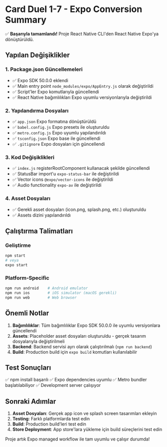 # Card Duel 1-7 - Expo Conversion Summary

✅ **Başarıyla tamamlandı!** Proje React Native CLI'den React Native Expo'ya dönüştürüldü.

## Yapılan Değişiklikler

### 1. Package.json Güncellemeleri
- ✅ Expo SDK 50.0.0 eklendi
- ✅ Main entry point `node_modules/expo/AppEntry.js` olarak değiştirildi
- ✅ Script'ler Expo komutlarıyla güncellendi
- ✅ React Native bağımlılıkları Expo uyumlu versiyonlarıyla değiştirildi

### 2. Yapılandırma Dosyaları
- ✅ `app.json` Expo formatına dönüştürüldü
- ✅ `babel.config.js` Expo presets ile oluşturuldu
- ✅ `metro.config.js` Expo uyumlu yapılandırıldı
- ✅ `tsconfig.json` Expo base ile güncellendi
- ✅ `.gitignore` Expo dosyaları için güncellendi

### 3. Kod Değişiklikleri
- ✅ `index.js` registerRootComponent kullanacak şekilde güncellendi
- ✅ StatusBar import'u `expo-status-bar` ile değiştirildi
- ✅ Vector icons `@expo/vector-icons` ile değiştirildi
- ✅ Audio functionality `expo-av` ile değiştirildi

### 4. Asset Dosyaları
- ✅ Gerekli asset dosyaları (icon.png, splash.png, etc.) oluşturuldu
- ✅ Assets dizini yapılandırıldı

## Çalıştırma Talimatları

### Geliştirme
```bash
npm start
# veya
expo start
```

### Platform-Specific
```bash
npm run android    # Android emulator
npm run ios        # iOS simulator (macOS gerekli)
npm run web        # Web browser
```

## Önemli Notlar

1. **Bağımlılıklar**: Tüm bağımlılıklar Expo SDK 50.0.0 ile uyumlu versiyonlara güncellendi
2. **Assets**: Placeholder asset dosyaları oluşturuldu - gerçek tasarım dosyalarıyla değiştirilmeli
3. **Backend**: Backend servisi ayrı olarak çalıştırılmalı (`npm run backend`)
4. **Build**: Production build için `expo build` komutları kullanılabilir

## Test Sonuçları

✅ npm install başarılı
✅ Expo dependencies uyumlu
✅ Metro bundler başlatılabiliyor
✅ Development server çalışıyor

## Sonraki Adımlar

1. **Asset Dosyaları**: Gerçek app icon ve splash screen tasarımları ekleyin
2. **Testing**: Farklı platformlarda test edin
3. **Build**: Production build'leri test edin
4. **Store Deployment**: App store'lara yükleme için build süreçlerini test edin

Proje artık Expo managed workflow ile tam uyumlu ve çalışır durumda!